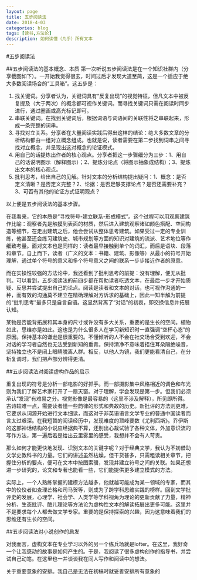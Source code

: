 ```yaml
---
layout: page
title: 五步阅读法
date: 2018-4-03
categories: blog
tags: [读书,方法论]
description: 如何读懂（几乎）所有文本
---
```




#五步阅读法

##五步阅读法的基本概念、本质
第一次听说五步阅读法是在一个知识社群内（分享截图如下）。一开始我觉得很玄，时间过后才发现大道至简，这是一个适应于绝大多数阅读场合的“工具箱”。这五步是：

1. 找关键词。分享者认为，关键词具有“反复出现”的视觉特征，但凡文本中被反复提及（大于两次）的概念都可视作关键词。而寻找关键词只需在阅读时同步进行，通过圈画或高光标记即可。
2. 串联关键词。在找到关键词后，根据词语与词语间的关联性将之串联起来，形成一条完整的词串。
3. 寻找对立关系。分享者在大量阅读实践后得出这样的结论：绝大多数文章的分析结构都由一组对立概念组成。也就是说，读者需要在第二步找到词串之间寻找对立概念，并呈现出这对概念的论证模式。
4. 用自己的话提炼出作者的核心观点。分享者把这一步骤细分为三步：1、用自己的话说明图示（解释图示）；2、提炼分论点（将图示抽象成结构）；3、提炼出文本的核心观点。
5. 批判思考，给出自己的见解。针对文本的分析结构提出疑问：1、概念：是否定义清晰？是否定义完整？2、论据：是否足够支撑论点？是否还需要补充？3、可否有其他的论证方式证明观点？

以上便是五步阅读法的基本步骤。

在我看来，它的本质是“寻找符号-建立联系-形成模式”。这个过程可以用观察建筑作比喻：观察者先是触摸到表面的材质，然后进入建筑观察诸如颜色搭配、空间构造等细节，在走出建筑之后，他会尝试从整体思考建筑。如果受过一定的专业训练，他甚至还会练习建筑史、城市规划等方面的知识对建筑的流派、艺术地位等作细致考量。面对文本也是同样的：读者最早接触到单个的词汇，而后是语块、段落和章节。自上而下，读者（广义的文本：书籍、建筑、影像等）从最小的符号开始理解，通过单个符号的意义和多个符号意义之间的联系一步步接近作者的原意。

而在实操性较强的方法论中，我还看到了批判思考的前提：没有理解，便无从批判。可以看到，五步阅读法的前四步都在帮助读者吃透文本，在最后一步才开始质疑、反思并尝试提出自己的论点。阅读是读者和文本的对话，也可视作沟通的一种，而有效的沟通莫不建立在精确理解对方诉求的基础上，因此一知半解为前提的“批判思考”最多只是自言自语。这显然背离了“对话”的初衷，即交换信息并拓展认知。

某物是否能背拓展和其本身的尺寸或许没有多大关系，重要的是生长的空间。植物如此，思维亦是如此。这也是为什么很多人在学习新知识时一直强调“空杯心态”的原因。保持基本的谦逊是很重要的。不懂倾听的人不会在社交场合受到欢迎，不会对话的学习者自然也无法受到新知的垂青。保持清净不意味着捂住耳朵隔绝噪音，坚持独立也不是闭上眼睛脱离人群。相反，以他人为镜，我们更能看清自己，在分析复调时，我们把声部分辨得更清。

##五步阅读法对阅读虚构作品的启示

重复出现的符号是分析一部电影的好抓手。而一部摄影集中风格相近的调色和布光则为我们了解艺术家打开了一扇天窗。对于理解，学会发现是第一步。但我们必须承认“发现”有难易之分。视觉影像是最容易的（这里不涉及解释），所见即所得。古诗较难一点，需要读者懂一些韵律的形式和典故的历史。新批评的方法则更难，它要求从词源开始进行文本细读，而这对于非英语语言文学专业的普通中国读者而言太过艰深。在我短暂的阅读经历中，发现难度的顶峰要数《尤利西斯》。乔伊斯的这部神话结构的小说应经据典不算，还别出心裁试验了各种文体，外加意识流的写作方法，第一遍后若是给出云里雾里的感受，我想并不会有人苛责。

那么如何才能更快地发现、识别文本的关键字呢？对于经典文学，我认为不妨借助文学史教科书的力量。它们的讲述虽然枯燥，但干货甚多，只需粗读相关章节，把握住分析的要点，便可在文本中按图索骥，发现并建立符号之间的关联。如果还想进一步研究的，论文和专著也能看一些，它们能提供更多建立模式的方法。

实际上，一个人熟练掌握的建模方法越多，他就越可能成为某一领域的专家，而其中的佼佼者如查理芒格和司马贺等，则成为了跨学科思维实践的榜样。回到文学批评史的发展，心理学、社会学、人类学等学科视角为理论的更新贡献了力量，精神分析、生态批评、酷儿理论等方法论为虚构性文本的解读拓展出更多可能。这里并不是要求每个人都去做文学专家。重要的是保持探索的兴趣，因为这意味着我们的思维还有生长的空间。


##五步阅读法对小说创作的启发

对我而言，虚构文本在专业学习以外的另一个练兵场就是lofter。在这里，我好奇一个让我感动的故事是如何产生的。于是，我阅读了很多虚构创作的指导书，并尝试自己动笔。在这里也一并谈谈我在同人写作和阅读中的想法。

关于重要意象的安排。我自己是无法在初稿时就妥善安排所有意象的




